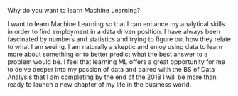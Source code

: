 Why do you want to learn Machine Learning?

I want to learn Machine Learning so that I can enhance my analytical skills in order to find employment in a data driven position. I have always been fascinated by numbers and statistics and trying to figure out how they relate to what I am seeing. I am naturally a skeptic and enjoy using data to learn more about something or to better predict what the best answer to a problem would be. I feel that learning ML offers a great opportunity for me to delve deeper into my passion of data and paired with the BS of Data Analysis that I am completing by the end of the 2018 I will be more than ready to launch a new chapter of my life in the business world. 
